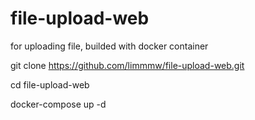 # file-upload-web

for uploading file, builded with docker container

git clone https://github.com/limmmw/file-upload-web.git

cd file-upload-web

docker-compose up -d